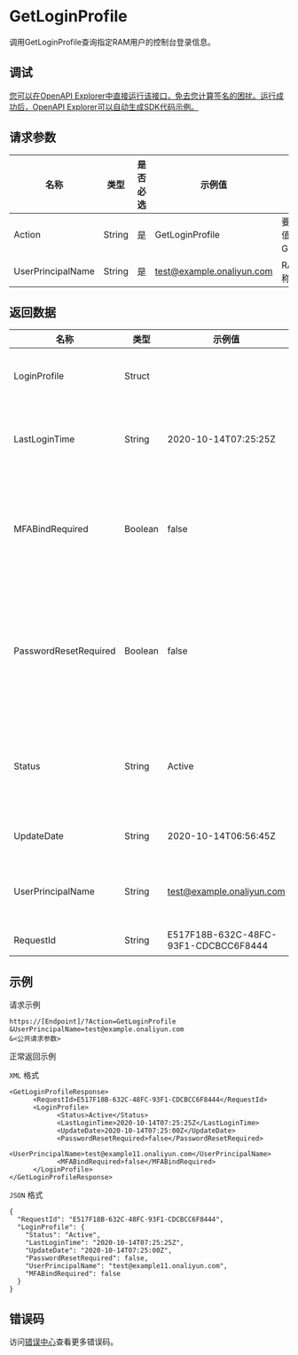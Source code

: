 # GetLoginProfile

调用GetLoginProfile查询指定RAM用户的控制台登录信息。

## 调试

[您可以在OpenAPI Explorer中直接运行该接口，免去您计算签名的困扰。运行成功后，OpenAPI Explorer可以自动生成SDK代码示例。](https://api.aliyun.com/#product=Ims&api=GetLoginProfile&type=RPC&version=2019-08-15)

## 请求参数

|名称|类型|是否必选|示例值|描述|
|--|--|----|---|--|
|Action|String|是|GetLoginProfile|要执行的操作。取值：GetLoginProfile。 |
|UserPrincipalName|String|是|test@example.onaliyun.com|RAM用户的登录名称。 |

## 返回数据

|名称|类型|示例值|描述|
|--|--|---|--|
|LoginProfile|Struct| |控制台登录信息。 |
|LastLoginTime|String|2020-10-14T07:25:25Z|上次登录控制台时间。 |
|MFABindRequired|Boolean|false|是否强制要求用户开启多因素认证。 |
|PasswordResetRequired|Boolean|false|RAM用户在下次登录时是否必须重置密码。 |
|Status|String|Active|开启或禁用控制台密码登录。 |
|UpdateDate|String|2020-10-14T06:56:45Z|更新时间。 |
|UserPrincipalName|String|test@example.onaliyun.com|RAM用户的登录名称。 |
|RequestId|String|E517F18B-632C-48FC-93F1-CDCBCC6F8444|请求ID。 |

## 示例

请求示例

```
https://[Endpoint]/?Action=GetLoginProfile
&UserPrincipalName=test@example.onaliyun.com
&<公共请求参数>
```

正常返回示例

`XML` 格式

```
<GetLoginProfileResponse>
	  <RequestId>E517F18B-632C-48FC-93F1-CDCBCC6F8444</RequestId>
	  <LoginProfile>
		    <Status>Active</Status>
		    <LastLoginTime>2020-10-14T07:25:25Z</LastLoginTime>
		    <UpdateDate>2020-10-14T07:25:00Z</UpdateDate>
		    <PasswordResetRequired>false</PasswordResetRequired>
		    <UserPrincipalName>test@example11.onaliyun.com</UserPrincipalName>
		    <MFABindRequired>false</MFABindRequired>
	  </LoginProfile>
</GetLoginProfileResponse>
```

`JSON` 格式

```
{
  "RequestId": "E517F18B-632C-48FC-93F1-CDCBCC6F8444",
  "LoginProfile": {
    "Status": "Active",
    "LastLoginTime": "2020-10-14T07:25:25Z",
    "UpdateDate": "2020-10-14T07:25:00Z",
    "PasswordResetRequired": false,
    "UserPrincipalName": "test@example11.onaliyun.com",
    "MFABindRequired": false
  }
}
```

## 错误码

访问[错误中心](https://error-center.alibabacloud.com/status/product/Ims)查看更多错误码。

